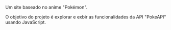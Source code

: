 Um site baseado no anime "Pokémon".

O objetivo do projeto é explorar e exbir as funcionalidades da API "PokeAPI" usando JavaScript.
